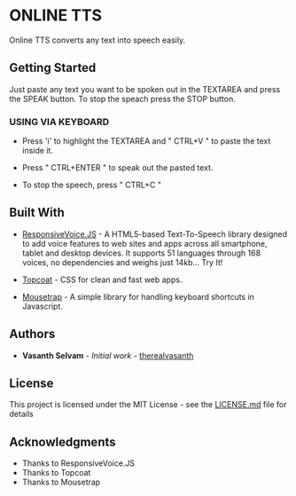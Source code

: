 # ONLINE TTS

Online TTS converts any text into speech easily.

## Getting Started

Just paste any text you want to be spoken out in the TEXTAREA and press the SPEAK button. To stop the speach press the STOP button.


### USING VIA KEYBOARD

* Press 'i' to highlight the TEXTAREA and " CTRL+V " to paste the text inside it.

* Press " CTRL+ENTER " to speak out the pasted text.

* To stop the speech, press " CTRL+C "


## Built With

* [ResponsiveVoice.JS](https://responsivevoice.org/) - A HTML5-based Text-To-Speech library designed to add voice features to web sites and apps across all smartphone, tablet and desktop devices. It supports 51 languages through 168 voices, no dependencies and weighs just 14kb… Try It!

* [Topcoat](http://topcoat.io/) - CSS for clean and fast web apps.

* [Mousetrap](https://craig.is/killing/mice) - A simple library for handling keyboard shortcuts in Javascript.


## Authors

* **Vasanth Selvam** - *Initial work* - [therealvasanth](https://github.com/therealvasanth)

## License

This project is licensed under the MIT License - see the [LICENSE.md](LICENSE.md) file for details

## Acknowledgments

* Thanks to ResponsiveVoice.JS
* Thanks to Topcoat
* Thanks to Mousetrap

